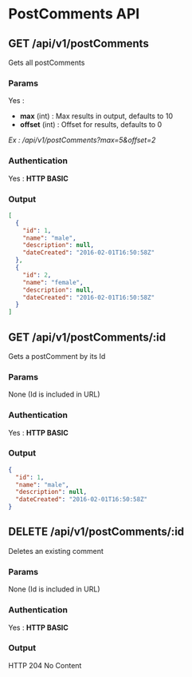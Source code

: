# PostComments API

<a name="index"></a>
## GET /api/v1/postComments
Gets all postComments
### Params
Yes :
 * **max** (int) : Max results in output, defaults to 10
 * **offset** (int) : Offset for results, defaults to 0

*Ex : /api/v1/postComments?max=5&offset=2*
### Authentication
Yes : **HTTP BASIC**
### Output
```json
[
  {
    "id": 1,
    "name": "male",
    "description": null,
    "dateCreated": "2016-02-01T16:50:58Z"
  },
  {
    "id": 2,
    "name": "female",
    "description": null,
    "dateCreated": "2016-02-01T16:50:58Z"
  }
]
```
<a name="show"></a>
## GET /api/v1/postComments/:id
Gets a postComment by its Id
### Params
None (Id is included in URL)
### Authentication
Yes : **HTTP BASIC**
### Output
```json
{
  "id": 1,
  "name": "male",
  "description": null,
  "dateCreated": "2016-02-01T16:50:58Z"
}
```

<a name="delete"></a>
## DELETE /api/v1/postComments/:id
Deletes an existing comment
### Params
None (Id is included in URL)
### Authentication
Yes : **HTTP BASIC**
### Output
HTTP 204 No Content
